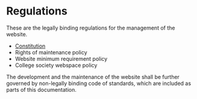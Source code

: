 # Regulations
These are the legally binding regulations for the management of the website.

- [Constitution](https://univox-students.github.io/constitution)
- Rights of maintenance policy
- Website minimum requirement policy
- College society webspace policy

The development and the maintenance of the website shall be further governed by non-legally binding code of standards, which are included as parts of this documentation.